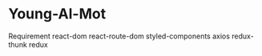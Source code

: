 # Young-Al-Mot



Requirement
  react-dom
  react-route-dom
  styled-components
  axios
  redux-thunk
  redux
